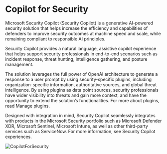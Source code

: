 # Copilot for Security

Microsoft Security Copilot (Security Copilot) is a generative AI-powered security solution that helps increase the efficiency and capabilities of defenders to improve security outcomes at machine speed and scale, while remaining compliant to responsible AI principles.

Security Copilot provides a natural language, assistive copilot experience that helps support security professionals in end-to-end scenarios such as incident response, threat hunting, intelligence gathering, and posture management.

The solution leverages the full power of OpenAI architecture to generate a response to a user prompt by using security-specific plugins, including organization-specific information, authoritative sources, and global threat intelligence. By using plugins as data point sources, security professionals have wider visibility into threats and gain more context, and have the opportunity to extend the solution’s functionalities. For more about plugins, read Manage plugins.

Designed with integration in mind, Security Copilot seamlessly integrates with products in the Microsoft Security portfolio such as Microsoft Defender XDR, Microsoft Sentinel, Microsoft Intune, as well as other third-party services such as ServiceNow. For more information, see Security Copilot experiences.

   ![CopilotForSecurity](https://learn.microsoft.com/en-us/security-copilot/media/security-copilot-diagram.png)
